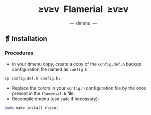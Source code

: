 <h1 align="center">≥v≥v&ensp;Flamerial&ensp;≥v≥v</h1>
<p align="center">—&ensp;dmenu&ensp;—</p>

## ❡ Installation
### Procedures
- In your dmenu copy, create a copy of the `config.def.h` backup configuration file named as `config.h`:
```zsh
cp config.def.h config.h;
```
- Replace the colors in your `config.h` configuration file by the ones present in the `flamerial.h` file.
- Recompile dmenu (use `sudo` if necessary):
```zsh
sudo make install clean;
```
